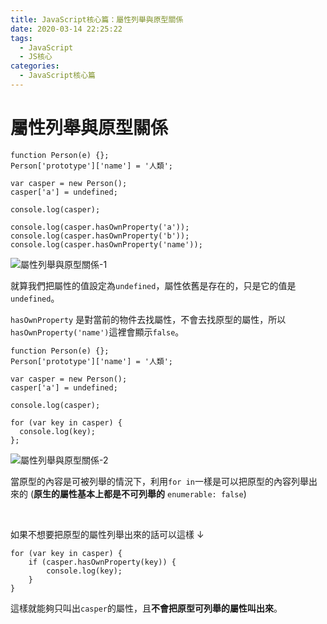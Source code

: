 ```yaml
---
title: JavaScript核心篇：屬性列舉與原型關係
date: 2020-03-14 22:25:22
tags:
  - JavaScript
  - JS核心
categories: 
  - JavaScript核心篇
---
```



# 屬性列舉與原型關係

```
function Person(e) {};
Person['prototype']['name'] = '人類';

var casper = new Person();
casper['a'] = undefined;

console.log(casper);

console.log(casper.hasOwnProperty('a'));
console.log(casper.hasOwnProperty('b'));
console.log(casper.hasOwnProperty('name'));
```

![屬性列舉與原型關係-1](https://firebasestorage.googleapis.com/v0/b/cheetoblog-8edf4.appspot.com/o/JS%EF%BC%9A%E6%A0%B8%E5%BF%83%E7%AF%87%2F%E5%B1%AC%E6%80%A7%E5%88%97%E8%88%89%E8%88%87%E5%8E%9F%E5%9E%8B%E9%97%9C%E4%BF%82-1.jpg?alt=media&token=896c07dc-3a2d-4c87-a7c0-9433651a6564)

就算我們把屬性的值設定為`undefined`，屬性依舊是存在的，只是它的值是`undefined`。

`hasOwnProperty` 是對當前的物件去找屬性，不會去找原型的屬性，所以`hasOwnProperty('name')`這裡會顯示`false`。

```
function Person(e) {};
Person['prototype']['name'] = '人類';

var casper = new Person();
casper['a'] = undefined;

console.log(casper);
 
for (var key in casper) {
  console.log(key);
};
```

![屬性列舉與原型關係-2](https://firebasestorage.googleapis.com/v0/b/cheetoblog-8edf4.appspot.com/o/JS%EF%BC%9A%E6%A0%B8%E5%BF%83%E7%AF%87%2F%E5%B1%AC%E6%80%A7%E5%88%97%E8%88%89%E8%88%87%E5%8E%9F%E5%9E%8B%E9%97%9C%E4%BF%82-2.jpg?alt=media&token=c206fe28-bb46-43aa-84e8-04f50fcdef3d)

當原型的內容是可被列舉的情況下，利用`for in`一樣是可以把原型的內容列舉出來的
(**原生的屬性基本上都是不可列舉的** `enumerable: false`)


<br>

如果不想要把原型的屬性列舉出來的話可以這樣 ↓

```
for (var key in casper) {
    if (casper.hasOwnProperty(key)) {
        console.log(key);
    }
}
```

這樣就能夠只叫出`casper`的屬性，且**不會把原型可列舉的屬性叫出來**。